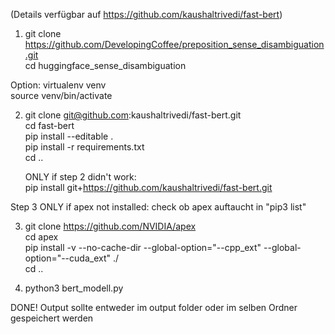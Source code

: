 (Details verfügbar auf https://github.com/kaushaltrivedi/fast-bert)


1. 	git clone https://github.com/DevelopingCoffee/preposition_sense_disambiguation.git  
	cd huggingface_sense_disambiguation
	
Option:	virtualenv venv  
	source venv/bin/activate

2.	git clone git@github.com:kaushaltrivedi/fast-bert.git  
 	cd fast-bert  
	pip install --editable .  
	pip install -r requirements.txt  
	cd ..  

	ONLY if step 2 didn't work:  
	pip install git+https://github.com/kaushaltrivedi/fast-bert.git  

Step 3 ONLY if apex not installed: check ob apex auftaucht in "pip3 list"  

3. 	git clone https://github.com/NVIDIA/apex  
	cd apex  
	pip install -v --no-cache-dir --global-option="--cpp_ext" --global-option="--cuda_ext" ./  
	cd ..  


4.	python3 bert_modell.py  
	

DONE! 
Output sollte entweder im output folder oder im selben Ordner gespeichert werden






